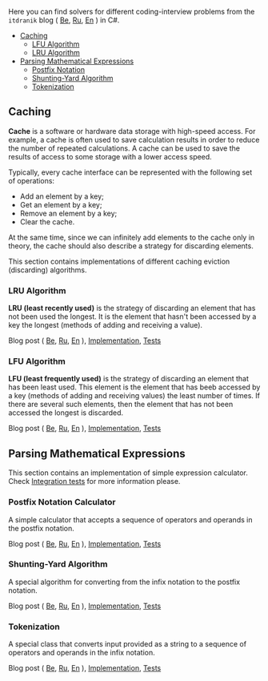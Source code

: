 Here you can find solvers for different coding-interview problems from the `itdranik` blog (
[Be](https://www.itdranik.com/be/topics/coding-interview-be),
[Ru](https://www.itdranik.com/ru/topics/coding-interview-ru),
[En](https://www.itdranik.com/en/topics/coding-interview-en)
) in C#.

  - [Caching](#caching)
    - [LFU Algorithm](#lfu-algorithm)
    - [LRU Algorithm](#lru-algorithm)
  - [Parsing Mathematical Expressions](#parsing-mathematical-expressions)
    - [Postfix Notation](#postfix-notation-calculator)
    - [Shunting-Yard Algorithm](#shunting-yard-algorithm)
    - [Tokenization](#tokenization)


## Caching

**Cache** is a software or hardware data storage with high-speed access. For example,
a cache is often used to save calculation results in order to reduce the number of
repeated calculations. A cache can be used to save the results of access to some storage with
a lower access speed.

Typically, every cache interface can be represented with the following set of operations:
  - Add an element by a key;
  - Get an element by a key;
  - Remove an element by a key;
  - Clear the cache.

At the same time, since we can infinitely add elements to the cache only in theory, the cache
should also describe a strategy for discarding elements.

This section contains implementations of different caching eviction (discarding) algorithms.

### LRU Algorithm

**LRU (least recently used)** is the strategy of discarding an element that has not been used the
longest. It is the element that hasn't been accessed by a key the longest (methods of adding and
receiving a value).

Blog post (
[Be](https://www.itdranik.com/be/caching-lru-algorithm-be),
[Ru](https://www.itdranik.com/ru/caching-lru-algorithm-ru),
[En](https://www.itdranik.com/en/caching-lru-algorithm-en)
),
[Implementation](./ITDranik/CodingInterview/Solvers/Caching/LruCache.cs),
[Tests](./ITDranik/CodingInterview/SolversTests/Caching/LruCacheTests.cs)

### LFU Algorithm

**LFU (least frequently used)** is the strategy of discarding an element that has been least used.
This element is the element that has beeb accessed by a key (methods of adding and receiving values)
the least number of times. If there are several such elements, then the element that has not been
accessed the longest is discarded.

Blog post (
[Be](https://www.itdranik.com/be/caching-lfu-algorithm-be),
[Ru](https://www.itdranik.com/ru/caching-lfu-algorithm-ru),
[En](https://www.itdranik.com/en/caching-lfu-algorithm-en)
),
[Implementation](./ITDranik/CodingInterview/Solvers/Caching/LfuCache.cs),
[Tests](./ITDranik/CodingInterview/SolversTests/Caching/LfuCacheTests.cs)

## Parsing Mathematical Expressions

This section contains an implementation of simple expression calculator. Check
[Integration tests](./ITDranik/CodingInterview/SolversTests/MathExpressions/IntegrationTests.cs)
for more information please.

### Postfix Notation Calculator

A simple calculator that accepts a sequence of operators and operands in the postfix notation.

Blog post (
[Be](https://www.itdranik.com/be/math-expressions-postfix-notation-be),
[Ru](https://www.itdranik.com/ru/math-expressions-postfix-notation-ru),
[En](https://www.itdranik.com/en/math-expressions-postfix-notation-en)
),
[Implementation](./ITDranik/CodingInterview/Solvers/MathExpressions/PostfixNotationCalculator.cs),
[Tests](./ITDranik/CodingInterview/SolversTests/MathExpressions/UnitTests/PostfixNotationCalculatorTests.cs)

### Shunting-Yard Algorithm

A special algorithm for converting from the infix notation to the postfix notation.

Blog post (
[Be](https://www.itdranik.com/be/math-expressions-shunting-yard-algorithm-be),
[Ru](https://www.itdranik.com/ru/math-expressions-shunting-yard-algorithm-ru),
[En](https://www.itdranik.com/en/math-expressions-shunting-yard-algorithm-en)
),
[Implementation](./ITDranik/CodingInterview/Solvers/MathExpressions/ShuntingYardAlgorithm.cs),
[Tests](./ITDranik/CodingInterview/SolversTests/MathExpressions/UnitTests/ShuntingYardAlgorithmTests.cs)

### Tokenization

A special class that converts input provided as a string to a sequence of operators and operands
in the infix notation.

Blog post (
[Be](https://www.itdranik.com/be/math-expressions-tokenization-be),
[Ru](https://www.itdranik.com/ru/math-expressions-tokenization-ru),
[En](https://www.itdranik.com/en/math-expressions-tokenization-en)
),
[Implementation](./ITDranik/CodingInterview/Solvers/MathExpressions/Tokenizer.cs),
[Tests](./ITDranik/CodingInterview/SolversTests/MathExpressions/UnitTests/TokenizerTests.cs)
